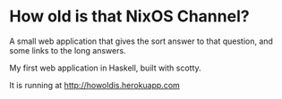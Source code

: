 # How old is that NixOS Channel?

A small web application that gives the sort answer to that question, and some links to the long answers.

My first web application in Haskell, built with scotty.

It is running at http://howoldis.herokuapp.com
